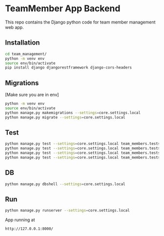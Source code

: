 # TeamMember App Backend

This repo contains the Django python code for team member management web app.

## Installation

```bash
cd team_management/
python -m venv env
source env/bin/activate
pip install django djangorestframework django-cors-headers
```

## Migrations 
[Make sure you are in env]

```bash
python -m venv env
source env/bin/activate
python manage.py makemigrations --settings=core.settings.local
python manage.py migrate --settings=core.settings.local
```


## Test

```bash
python manage.py test --settings=core.settings.local team_members.tests.test_views
python manage.py test --settings=core.settings.local team_members.tests.test_models
python manage.py test --settings=core.settings.local team_members.tests.test_serializers
python manage.py test --settings=core.settings.local team_members.tests.test_integration
```

## DB

```bash
python manage.py dbshell --settings=core.settings.local
```

## Run

```bash
python manage.py runserver --settings=core.settings.local
```

App running at

```bash
http://127.0.0.1:8000/
```

